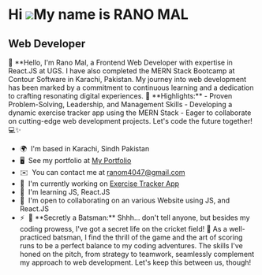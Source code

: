 Hi ![](https://user-images.githubusercontent.com/18350557/176309783-0785949b-9127-417c-8b55-ab5a4333674e.gif)My name is RANO MAL
================================================================================================================================

Web Developer
-------------

🚀 \*\*Hello, I'm Rano Mal, a Frontend Web Developer with expertise in React.JS at UGS. I have also completed the MERN Stack Bootcamp at Contour Software in Karachi, Pakistan. My journey into web development has been marked by a commitment to continuous learning and a dedication to crafting resonating digital experiences. 🌟 \*\*Highlights:\*\* - Proven Problem-Solving, Leadership, and Management Skills - Developing a dynamic exercise tracker app using the MERN Stack - Eager to collaborate on cutting-edge web development projects. Let's code the future together! 💻✨

*   🌍  I'm based in Karachi, Sindh Pakistan
*   🖥️  See my portfolio at [My Portfolio](http://ranomalportfolio.netlify.app/)
*   ✉️  You can contact me at [ranom4047@gmail.com](mailto:ranom4047@gmail.com)
*   🚀  I'm currently working on [Exercise Tracker App](http://github.com/rano40/mern-workout-tracking-app)
*   🧠  I'm learning JS, React.JS
*   🤝  I'm open to collaborating on an various Website using JS, and React.JS
*   ⚡  🏏 \*\*Secretly a Batsman:\*\* Shhh... don't tell anyone, but besides my coding prowess, I've got a secret life on the cricket field! 🤫 As a well-practiced batsman, I find the thrill of the game and the art of scoring runs to be a perfect balance to my coding adventures. The skills I've honed on the pitch, from strategy to teamwork, seamlessly complement my approach to web development. Let's keep this between us, though!
